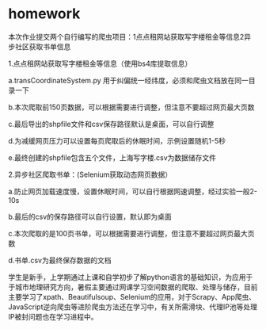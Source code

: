 # homework
本次作业提交两个自行编写的爬虫项目：1点点租网站获取写字楼租金等信息2异步社区获取书单信息

1.点点租网站获取写字楼租金等信息（使⽤bs4库提取信息）

a.transCoordinateSystem.py 用于纠偏统一经纬度，必须和爬虫文档放在同一目录一下

b.本次爬取前150页数据，可以根据需要进行调整，但注意不要超过网页最大页数

c.最后导出的shpfile文件和csv保存路径默认是桌面，可以自行调整

d.为减缓网页压力可以设置每页爬取后的休眠时间，示例设置随机1-5秒

e.最终创建的shpfile包含五个文件，上海写字楼.csv为数据储存文件



2.异步社区爬取书单：(Selenium获取动态网页数据）

a.防⽌⽹⻚加载速度慢，设置休眠时间，可以自行根据网速调整，经过实验一般2-10s

b.最后的csv的保存路径可以自行设置，默认即为桌面

c.本次爬取的是100页书单，可以根据需要进行调整，但注意不要超过网页最大页数

d.书单.csv为最终保存数据的文档

学生是新手，上学期通过上课和自学初步了解python语言的基础知识，为应用于于城市地理研究方向，暑假主要通过网课学习空间数据的爬取、处理与储存，目前主要学习了xpath、Beautifulsoup、Selenium的应用，对于Scrapy、App爬虫、JavaScript逆向爬虫等进阶爬虫方法还在学习中，有关所需滑块、代理IP池等处理IP被封问题也在学习进程中。
